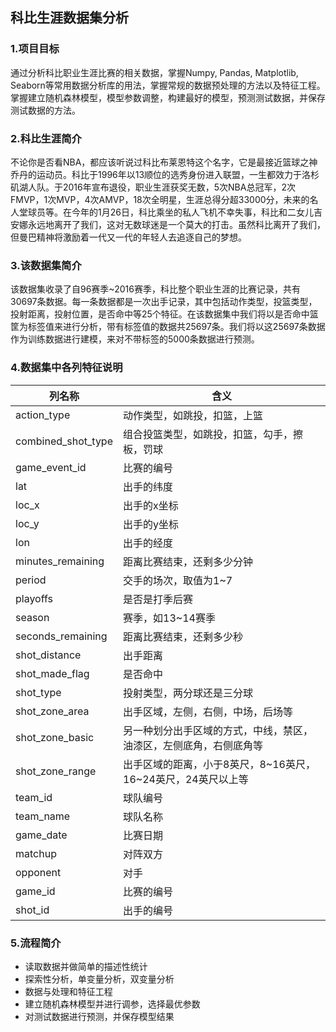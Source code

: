 ## 科比生涯数据集分析

### 1.项目目标

通过分析科比职业生涯比赛的相关数据，掌握Numpy, Pandas, Matplotlib, Seaborn等常用数据分析库的用法，掌握常规的数据预处理的方法以及特征工程。掌握建立随机森林模型，模型参数调整，构建最好的模型，预测测试数据，并保存测试数据的方法。

### 2.科比生涯简介

不论你是否看NBA，都应该听说过科比布莱恩特这个名字，它是最接近篮球之神乔丹的运动员。科比于1996年以13顺位的选秀身份进入联盟，一生都效力于洛杉矶湖人队。于2016年宣布退役，职业生涯获奖无数，5次NBA总冠军，2次FMVP，1次MVP，4次AMVP，18次全明星，生涯总得分超33000分，未来的名人堂球员等。在今年的1月26日，科比乘坐的私人飞机不幸失事，科比和二女儿吉安娜永远地离开了我们，这对无数球迷是一个莫大的打击。虽然科比离开了我们，但曼巴精神将激励着一代又一代的年轻人去追逐自己的梦想。

### 3.该数据集简介

该数据集收录了自96赛季~2016赛季，科比整个职业生涯的比赛记录，共有30697条数据。每一条数据都是一次出手记录，其中包括动作类型，投篮类型，投射距离，投射位置，是否命中等25个特征。在该数据集中我们将以是否命中篮筐为标签值来进行分析，带有标签值的数据共25697条。我们将以这25697条数据作为训练数据进行建模，来对不带标签的5000条数据进行预测。

### 4.数据集中各列特征说明

| 列名称             | 含义                                                         |
| ------------------ | ------------------------------------------------------------ |
| action_type        | 动作类型，如跳投，扣篮，上篮                                 |
| combined_shot_type | 组合投篮类型，如跳投，扣篮，勾手，擦板，罚球                 |
| game_event_id      | 比赛的编号                                                   |
| lat                | 出手的纬度                                                   |
| loc_x              | 出手的x坐标                                                  |
| loc_y              | 出手的y坐标                                                  |
| lon                | 出手的经度                                                   |
| minutes_remaining  | 距离比赛结束，还剩多少分钟                                   |
| period             | 交手的场次，取值为1~7                                        |
| playoffs           | 是否是打季后赛                                               |
| season             | 赛季，如13~14赛季                                            |
| seconds_remaining  | 距离比赛结束，还剩多少秒                                     |
| shot_distance      | 出手距离                                                     |
| shot_made_flag     | 是否命中                                                     |
| shot_type          | 投射类型，两分球还是三分球                                   |
| shot_zone_area     | 出手区域，左侧，右侧，中场，后场等                           |
| shot_zone_basic    | 另一种划分出手区域的方式，中线，禁区，油漆区，左侧底角，右侧底角等 |
| shot_zone_range    | 出手区域的距离，小于8英尺，8~16英尺，16~24英尺，24英尺以上等 |
| team_id            | 球队编号                                                     |
| team_name          | 球队名称                                                     |
| game_date          | 比赛日期                                                     |
| matchup            | 对阵双方                                                     |
| opponent           | 对手                                                         |
| game_id            | 比赛的编号                                                   |
| shot_id            | 出手的编号                                                   |



### 5.流程简介

- 读取数据并做简单的描述性统计
- 探索性分析，单变量分析，双变量分析
- 数据与处理和特征工程
- 建立随机森林模型并进行调参，选择最优参数
- 对测试数据进行预测，并保存模型结果




